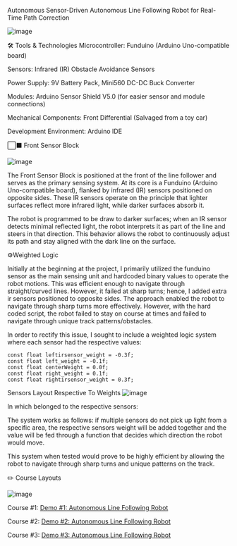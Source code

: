 Autonomous Sensor-Driven Autonomous Line Following Robot for Real-Time Path Correction

![image](https://github.com/user-attachments/assets/0ea0355d-2070-4212-afcf-62e896c7523c)

🛠️ Tools & Technologies
Microcontroller: Funduino (Arduino Uno-compatible board)

Sensors: Infrared (IR) Obstacle Avoidance Sensors

Power Supply: 9V Battery Pack, Mini560 DC-DC Buck Converter 

Modules: Arduino Sensor Shield V5.0 (for easier sensor and module connections)

Mechanical Components: Front Differential (Salvaged from a toy car)

Development Environment: Arduino IDE

⬜️⬛ Front Sensor Block 

![image](https://github.com/user-attachments/assets/530366cc-4903-488a-b2a9-53adb2f90e85)

The Front Sensor Block is positioned at the front of the line follower and serves as the primary sensing system. At its core is a Funduino (Arduino Uno-compatible board), flanked by infrared (IR) sensors positioned on opposite sides. These IR sensors operate on the principle that lighter surfaces reflect more infrared light, while darker surfaces absorb it.

The robot is programmed to be draw to darker surfaces; when an IR sensor detects minimal reflected light, the robot interprets it as part of the line and steers in that direction. This behavior allows the robot to continuously adjust its path and stay aligned with the dark line on the surface.


⚙️Weighted Logic 

Initially at the beginning at the project, I primarily utilized the funduino sensor as the main sensing unit and hardcoded binary values to operate the robot motions. This was efficient enough to navigate through straight/curved lines. However, it failed at sharp turns; hence, I added extra ir sensors positioned to opposite sides. The approach enabled the robot to navigate through sharp turns more effectively. However, with the hard coded script, the robot failed to stay on course at times and failed to navigate through unique track patterns/obstacles. 

In order to rectify this issue, I sought to include a weighted logic system where each sensor had the respective values:

```
const float leftirsensor_weight = -0.3f;
const float left_weight = -0.1f;
const float centerWeight = 0.0f;
const float right_weight = 0.1f;
const float rightirsensor_weight = 0.3f;
```
Sensors Layout Respective To Weights
![image](https://github.com/user-attachments/assets/00107c2f-55ac-46f7-abd4-28756bd18188)


In which belonged to the respective sensors:

The system works as follows: if multiple sensors do not pick up light from a specific area, the respective sensors weight will be added together and the value will be fed through a function that decides which direction the robot would move. 

This system when tested would prove to be highly efficient by allowing the robot to navigate through sharp turns and unique patterns on the track. 

✏️ Course Layouts 

![image](https://github.com/user-attachments/assets/5c9b1cf6-fdd7-4d9f-8190-5ba54e85abbe)


Course #1:  [Demo #1: Autonomous Line Following Robot](https://www.youtube.com/watch?v=8cHOvXtO_xg)

Course #2:  [Demo #2: Autonomous Line Following Robot](https://www.youtube.com/watch?v=Ys131DKlgjQ)

Course #3:  [Demo #3: Autonomous Line Following Robot](https://www.youtube.com/watch?v=kAPsqh_w_1o)


